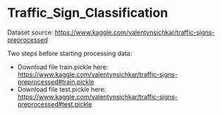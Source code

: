 # Traffic_Sign_Classification



Dataset source: https://www.kaggle.com/valentynsichkar/traffic-signs-preprocessed

Two steps before starting processing data:

* Download file train.pickle here: https://www.kaggle.com/valentynsichkar/traffic-signs-preprocessed#train.pickle
* Download file test.pickle here: https://www.kaggle.com/valentynsichkar/traffic-signs-preprocessed#test.pickle
